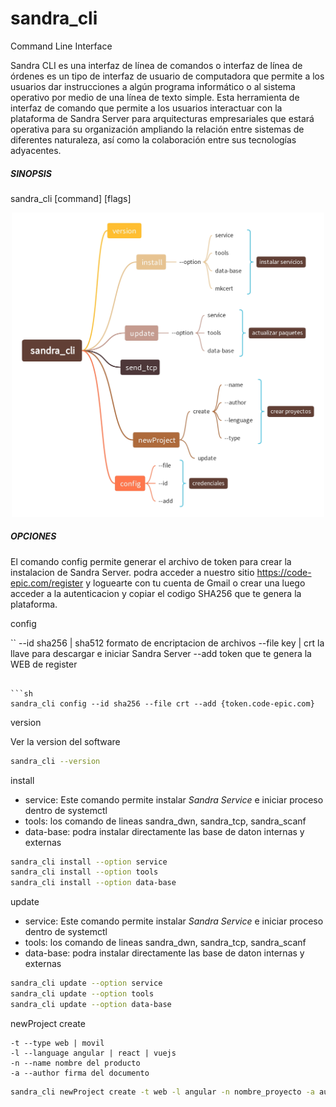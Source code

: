 # sandra_cli
Command Line Interface

Sandra CLI es una interfaz de línea de comandos o interfaz de línea de órdenes es un tipo de interfaz de usuario de computadora que permite a los usuarios dar instrucciones a algún programa informático o al sistema operativo por medio de una línea de texto simple. Esta herramienta de interfaz de comando que permite a los usuarios interactuar con la plataforma de Sandra Server para arquitecturas empresariales que estará operativa para su organización ampliando la relación entre sistemas de diferentes naturaleza, así como la colaboración entre sus tecnologías adyacentes.

##### SINOPSIS
sandra_cli [command] [flags] 

<p align="center">
   <img src="https://raw.githubusercontent.com/code-epic/sandra_cli/main/img/sandra_cli.jpg" width="500px;"/>
</p>

##### OPCIONES

El comando config permite generar el archivo de token para crear la instalacion de Sandra Server. podra acceder a nuestro sitio https://code-epic.com/register y loguearte con tu cuenta de Gmail o crear una luego acceder a la autenticacion y copiar el codigo SHA256 que te genera la plataforma.

config

``
--id sha256 | sha512 formato de encriptacion de archivos
--file key | crt la llave para descargar e iniciar Sandra Server
--add token que te genera la WEB de register
```

```sh
sandra_cli config --id sha256 --file crt --add {token.code-epic.com}
```

version

Ver la version del software 

```bash
sandra_cli --version
```


install 

- service: Este comando permite instalar *Sandra Service* e iniciar proceso dentro de systemctl 
- tools: los comando de lineas sandra_dwn, sandra_tcp, sandra_scanf
- data-base: podra instalar directamente las base de daton internas y externas
	
```sh
sandra_cli install --option service
sandra_cli install --option tools
sandra_cli install --option data-base
```


update 

- service: Este comando permite instalar *Sandra Service* e iniciar proceso dentro de systemctl 
- tools: los comando de lineas sandra_dwn, sandra_tcp, sandra_scanf
- data-base: podra instalar directamente las base de daton internas y externas

```sh
sandra_cli update --option service
sandra_cli update --option tools
sandra_cli update --option data-base
```

newProject create

```
-t --type web | movil
-l --language angular | react | vuejs
-n --name nombre del producto
-a --author firma del documento
```

```sh
sandra_cli newProject create -t web -l angular -n nombre_proyecto -a autor
```


